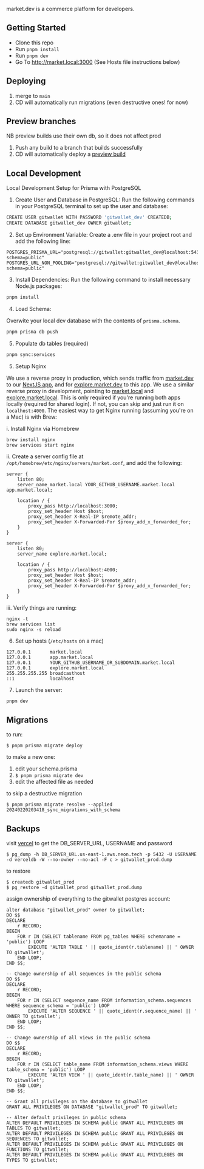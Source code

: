 market.dev is a commerce platform for developers.

## Getting Started

- Clone this repo
- Run `pnpm install`
- Run `pnpm dev`
- Go To http://market.local:3000 (See Hosts file instructions below)

## Deploying

1. merge to `main`
1. CD will automatically run migrations (even destructive ones! for now)

## Preview branches

NB preview builds use their own db, so it does not affect prod

1. Push any build to a branch that builds successfully
1. CD will automatically deploy a [preview build](https://vercel.com/marketdotdev/store/deployments?environment=preview)

## Local Development

Local Development Setup for Prisma with PostgreSQL

1. Create User and Database in PostgreSQL:
   Run the following commands in your PostgreSQL terminal to set up the user and database:

```bash
CREATE USER gitwallet WITH PASSWORD 'gitwallet_dev' CREATEDB;
CREATE DATABASE gitwallet_dev OWNER gitwallet;
```

2. Set up Environment Variable:
   Create a .env file in your project root and add the following line:

```env
POSTGRES_PRISMA_URL="postgresql://gitwallet:gitwallet_dev@localhost:5432/gitwallet_dev?schema=public"
POSTGRES_URL_NON_POOLING="postgresql://gitwallet:gitwallet_dev@localhost:5432/gitwallet_dev?schema=public"
```

3. Install Dependencies:
   Run the following command to install necessary Node.js packages:

```bash
pnpm install
```

4. Load Schema:

Overwite your local dev database with the contents of `prisma.schema`.

```bash
pnpm prisma db push
```

5. Populate db tables (required)

```bash
pnpm sync:services
```

5. Setup Nginx

We use a reverse proxy in production, which sends traffic from [market.dev](https://market.dev) to our [NextJS app](https://github.com/market-dot-dev/store), and for [explore.market.dev](https://explore.market.dev) to this app. We use a similar reverse proxy in development, pointing to [market.local](http://market.local) and [explore.market.local](http://explore.market.local). This is only required if you're running both apps locally (required for shared login). If not, you can skip and just run it on `localhost:4000`. The easiest way to get Nginx running (assuming you're on a Mac) is with Brew:

i. Install Nginx via Homebrew

```
brew install nginx
brew services start nginx
```

ii. Create a server config file at `/opt/homebrew/etc/nginx/servers/market.conf`, and add the following:

```
server {
    listen 80;
    server_name market.local YOUR_GITHUB_USERNAME.market.local app.market.local;

    location / {
        proxy_pass http://localhost:3000;
        proxy_set_header Host $host;
        proxy_set_header X-Real-IP $remote_addr;
        proxy_set_header X-Forwarded-For $proxy_add_x_forwarded_for;
    }
}

server {
    listen 80;
    server_name explore.market.local;

    location / {
        proxy_pass http://localhost:4000;
        proxy_set_header Host $host;
        proxy_set_header X-Real-IP $remote_addr;
        proxy_set_header X-Forwarded-For $proxy_add_x_forwarded_for;
    }
}
```

iii. Verify things are running:

```
nginx -t
brew services list
sudo nginx -s reload
```

6. Set up hosts (`/etc/hosts` on a mac)

```
127.0.0.1       market.local
127.0.0.1       app.market.local
127.0.0.1       YOUR_GITHUB_USERNAME_OR_SUBDOMAIN.market.local
127.0.0.1       explore.market.local
255.255.255.255 broadcasthost
::1             localhost
```

7. Launch the server:

```bash
pnpm dev
```

## Migrations

to run:

`$ pnpm prisma migrate deploy`

to make a new one:

1. edit your schema.prisma
1. `$ pnpm prisma migrate dev`
1. edit the affected file as needed

to skip a destructive migration

`$ pnpm prisma migrate resolve --applied 20240220203418_sync_migrations_with_schema`

## Backups

visit [vercel](https://vercel.com/marketdotdev/store/stores/postgres/store_3VM9LMSgYfiNtAI0/data) to get the DB_SERVER_URL, USERNAME and password

`$ pg_dump -h DB_SERVER_URL.us-east-1.aws.neon.tech -p 5432 -U USERNAME -d verceldb -W --no-owner --no-acl -F c > gitwallet_prod.dump`

to restore

```
$ createdb gitwallet_prod
$ pg_restore -d gitwallet_prod gitwallet_prod.dump
```

assign ownership of everything to the gitwallet postgres account:

```-- Change ownership of all tables in the public schema
alter database "gitwallet_prod" owner to gitwallet;
DO $$
DECLARE
    r RECORD;
BEGIN
    FOR r IN (SELECT tablename FROM pg_tables WHERE schemaname = 'public') LOOP
        EXECUTE 'ALTER TABLE ' || quote_ident(r.tablename) || ' OWNER TO gitwallet';
    END LOOP;
END $$;

-- Change ownership of all sequences in the public schema
DO $$
DECLARE
    r RECORD;
BEGIN
    FOR r IN (SELECT sequence_name FROM information_schema.sequences WHERE sequence_schema = 'public') LOOP
        EXECUTE 'ALTER SEQUENCE ' || quote_ident(r.sequence_name) || ' OWNER TO gitwallet';
    END LOOP;
END $$;

-- Change ownership of all views in the public schema
DO $$
DECLARE
    r RECORD;
BEGIN
    FOR r IN (SELECT table_name FROM information_schema.views WHERE table_schema = 'public') LOOP
        EXECUTE 'ALTER VIEW ' || quote_ident(r.table_name) || ' OWNER TO gitwallet';
    END LOOP;
END $$;

-- Grant all privileges on the database to gitwallet
GRANT ALL PRIVILEGES ON DATABASE "gitwallet_prod" TO gitwallet;

-- Alter default privileges in public schema
ALTER DEFAULT PRIVILEGES IN SCHEMA public GRANT ALL PRIVILEGES ON TABLES TO gitwallet;
ALTER DEFAULT PRIVILEGES IN SCHEMA public GRANT ALL PRIVILEGES ON SEQUENCES TO gitwallet;
ALTER DEFAULT PRIVILEGES IN SCHEMA public GRANT ALL PRIVILEGES ON FUNCTIONS TO gitwallet;
ALTER DEFAULT PRIVILEGES IN SCHEMA public GRANT ALL PRIVILEGES ON TYPES TO gitwallet;
```
